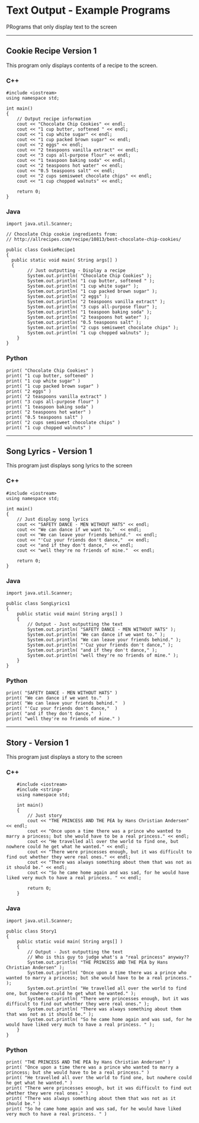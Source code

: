 # Text Output - Example Programs

PRograms that only display text to the screen

---

## Cookie Recipe Version 1

This program only displays contents of a recipe to the screen.

### C++

    #include <iostream>
    using namespace std;

    int main()
    {
        // Output recipe information 
        cout << "Chocolate Chip Cookies" << endl;
        cout << "1 cup butter, softened " << endl;
        cout << "1 cup white sugar" << endl;
        cout << "1 cup packed brown sugar" << endl;
        cout << "2 eggs" << endl;
        cout << "2 teaspoons vanilla extract" << endl;
        cout << "3 cups all-purpose flour" << endl;
        cout << "1 teaspoon baking soda" << endl;
        cout << "2 teaspoons hot water" << endl;
        cout << "0.5 teaspoons salt" << endl;
        cout << "2 cups semisweet chocolate chips" << endl;
        cout << "1 cup chopped walnuts" << endl;

        return 0;
    }

### Java

    import java.util.Scanner;

    // Chocolate Chip cookie ingredients from:
    // http://allrecipes.com/recipe/10813/best-chocolate-chip-cookies/

    public class CookieRecipe1
    {
      public static void main( String args[] )
      {
            // Just outputting - Display a recipe
            System.out.println( "Chocolate Chip Cookies" );
            System.out.println( "1 cup butter, softened " );
            System.out.println( "1 cup white sugar" );
            System.out.println( "1 cup packed brown sugar" );
            System.out.println( "2 eggs" );
            System.out.println( "2 teaspoons vanilla extract" );
            System.out.println( "3 cups all-purpose flour" );
            System.out.println( "1 teaspoon baking soda" );
            System.out.println( "2 teaspoons hot water" );
            System.out.println( "0.5 teaspoons salt" );
            System.out.println( "2 cups semisweet chocolate chips" );
            System.out.println( "1 cup chopped walnuts" );
        }
    }

### Python

    print( "Chocolate Chip Cookies" )
    print( "1 cup butter, softened" )
    print( "1 cup white sugar" )
    print( "1 cup packed brown sugar" )
    print( "2 eggs" )
    print( "2 teaspoons vanilla extract" )
    print( "3 cups all-purpose flour" )
    print( "1 teaspoon baking soda" )
    print( "2 teaspoons hot water" )
    print( "0.5 teaspoons salt" )
    print( "2 cups semisweet chocolate chips" )
    print( "1 cup chopped walnuts" )

---

## Song Lyrics - Version 1

This program just displays song lyrics to the screen

### C++

    #include <iostream>
    using namespace std;

    int main()
    {
        // Just display song lyrics
        cout << "SAFETY DANCE - MEN WITHOUT HATS" << endl;
        cout << "We can dance if we want to."  << endl;
        cout << "We can leave your friends behind."  << endl;
        cout << "'Cuz your friends don't dance,"  << endl;
        cout << "and if they don't dance,"  << endl;
        cout << "well they're no friends of mine."  << endl;

        return 0;
    }
 
### Java

    import java.util.Scanner;

    public class SongLyrics1
    {
        public static void main( String args[] )
        {
            // Output - Just outputting the text
            System.out.println( "SAFETY DANCE - MEN WITHOUT HATS" );
            System.out.println( "We can dance if we want to." );
            System.out.println( "We can leave your friends behind." );
            System.out.println( "'Cuz your friends don't dance," );
            System.out.println( "and if they don't dance," );
            System.out.println( "well they're no friends of mine." );
        }
    }

### Python

    print( "SAFETY DANCE - MEN WITHOUT HATS" )
    print( "We can dance if we want to."  )
    print( "We can leave your friends behind."  )
    print( "'Cuz your friends don't dance,"  )
    print( "and if they don't dance,"  )
    print( "well they're no friends of mine." )

---

## Story - Version 1

This program just displays a story to the screen

### C++

        #include <iostream>
        #include <string>
        using namespace std;

        int main()
        {    
            // Just story
            cout << "THE PRINCESS AND THE PEA by Hans Christian Andersen" << endl;
            cout << "Once upon a time there was a prince who wanted to marry a princess; but she would have to be a real princess." << endl;
            cout << "He travelled all over the world to find one, but nowhere could he get what he wanted." << endl;
            cout << "There were princesses enough, but it was difficult to find out whether they were real ones." << endl;
            cout << "There was always something about them that was not as it should be." << endl;
            cout << "So he came home again and was sad, for he would have liked very much to have a real princess. " << endl;

            return 0;
        }

### Java

    import java.util.Scanner;

    public class Story1
    {
        public static void main( String args[] )
        {
            // Output - Just outputting the text
            // Who is this guy to judge what's a "real princess" anyway??
            System.out.println( "THE PRINCESS AND THE PEA by Hans Christian Andersen" );
            System.out.println( "Once upon a time there was a prince who wanted to marry a princess; but she would have to be a real princess." );
            System.out.println( "He travelled all over the world to find one, but nowhere could he get what he wanted." );
            System.out.println( "There were princesses enough, but it was difficult to find out whether they were real ones." );
            System.out.println( "There was always something about them that was not as it should be." );
            System.out.println( "So he came home again and was sad, for he would have liked very much to have a real princess. " );
        }
    }

### Python

    print( "THE PRINCESS AND THE PEA by Hans Christian Andersen" )
    print( "Once upon a time there was a prince who wanted to marry a princess; but she would have to be a real princess." )
    print( "He travelled all over the world to find one, but nowhere could he get what he wanted." )
    print( "There were princesses enough, but it was difficult to find out whether they were real ones." )
    print( "There was always something about them that was not as it should be." )
    print( "So he came home again and was sad, for he would have liked very much to have a real princess. " )
